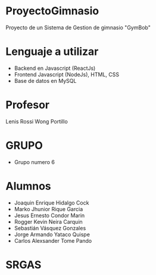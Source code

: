 # ProyectoGimnasio
Proyecto de un Sistema de Gestion de gimnasio "GymBob"
# Lenguaje a utilizar
- Backend en Javascript (ReactJs)
- Frontend Javascript (NodeJs), HTML, CSS
- Base de datos en MySQL
# Profesor
Lenis Rossi Wong Portillo
# GRUPO
- Grupo numero 6
# Alumnos
- Joaquin Enrique Hidalgo Cock
- Marko Jhunior Rique Garcia
- Jesus Ernesto Condor Marin
- Rogger Kevin Neira Carquin
- Sebastián Vásquez Gonzales
- Jorge Armando Yataco Quispe
- Carlos Alexsander Tome Pando
 
# SRGAS
